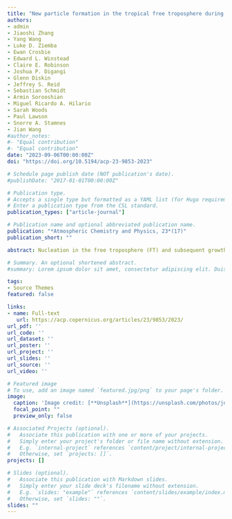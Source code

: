 ```yaml
---
title: "New particle formation in the tropical free troposphere during CAMP2Ex: statistics and impact of emission sources, convective activity, and synoptic conditions"
authors:
- admin
- Jiaoshi Zhang
- Yang Wang
- Luke D. Ziemba
- Ewan Crosbie
- Edward L. Winstead
- Claire E. Robinson
- Joshua P. Digangi
- Glenn Diskin
- Jeffrey S. Reid
- Sebastian Schmidt
- Armin Sorooshian
- Miguel Ricardo A. Hilario
- Sarah Woods
- Paul Lawson
- Snorre A. Stamnes
- Jian Wang
#author_notes:
#- "Equal contribution"
#- "Equal contribution"
date: "2023-09-06T00:00:00Z"
doi: "https://doi.org/10.5194/acp-23-9853-2023"

# Schedule page publish date (NOT publication's date).
#publishDate: "2017-01-01T00:00:00Z"

# Publication type.
# Accepts a single type but formatted as a YAML list (for Hugo requirements).
# Enter a publication type from the CSL standard.
publication_types: ["article-journal"]

# Publication name and optional abbreviated publication name.
publication: "*Atmospheric Chemistry and Physics, 23*(17)"
publication_short: ""

abstract: Nucleation in the free troposphere (FT) and subsequent growth of new particles represent a globally important source of cloud condensation nuclei (CCN). Whereas new particle formation (NPF) has been shown to occur frequently in the upper troposphere over tropical oceans, there have been few studies of NPF at lower altitudes. In addition, the impact of urban emissions and biomass burning on the NPF in tropical marine FT remains poorly understood. In this study, we examine NPF in the lower and mid-troposphere (3–8.5 km) over the tropical ocean and coastal region using airborne measurements during the recent Cloud, Aerosol and Monsoon Processes Philippines Experiment (CAMP2Ex). NPF was mostly observed above 5.5 km and coincided with elevated relative humidity (RH) and reduced condensation sink (CS), suggesting that NPF occurs in convective cloud outflow. The frequency of NPF increases with altitude, reaching ∼ 50 % above 8 km. An abrupt decrease in NPF frequency coincides with early monsoon transition and is attributed to increased CS resulting from reduced convective activity and more frequent transport of aged urban plumes. Surprisingly, a large fraction of NPF events in background air were observed in the early morning, and the NPF is likely made possible by very low CS despite low actinic flux. Convectively detrained biomass-burning plumes and fresh urban emissions enhance NPF as a result of elevated precursor concentrations and scavenging of pre-existing particles. In contrast, NPF is suppressed in aged urban plumes where the reactive precursors are mostly consumed, while CS remains relatively high. This study shows a strong impact of urban and biomass-burning emissions on the NPF in tropical marine FT. The results also illustrate the competing influences of different variables and interactions among anthropogenic emissions, convective clouds, and meteorology, which lead to NPF under a variety of conditions in tropical marine environments.

# Summary. An optional shortened abstract.
#summary: Lorem ipsum dolor sit amet, consectetur adipiscing elit. Duis posuere tellus ac convallis placerat. Proin tincidunt magna sed ex sollicitudin condimentum.

tags:
- Source Themes
featured: false

links:
- name: Full-text
   url: https://acp.copernicus.org/articles/23/9853/2023/
url_pdf: ''
url_code: ''
url_dataset: ''
url_poster: ''
url_project: ''
url_slides: ''
url_source: ''
url_video: ''

# Featured image
# To use, add an image named `featured.jpg/png` to your page's folder. 
image:
  caption: 'Image credit: [**Unsplash**](https://unsplash.com/photos/jdD8gXaTZsc)'
  focal_point: ""
  preview_only: false

# Associated Projects (optional).
#   Associate this publication with one or more of your projects.
#   Simply enter your project's folder or file name without extension.
#   E.g. `internal-project` references `content/project/internal-project/index.md`.
#   Otherwise, set `projects: []`.
projects: []

# Slides (optional).
#   Associate this publication with Markdown slides.
#   Simply enter your slide deck's filename without extension.
#   E.g. `slides: "example"` references `content/slides/example/index.md`.
#   Otherwise, set `slides: ""`.
slides: ""
---
```


